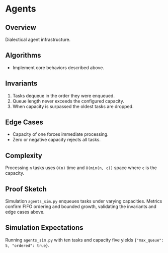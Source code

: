 # Agents

## Overview

Dialectical agent infrastructure.

## Algorithms

- Implement core behaviors described above.

## Invariants

1. Tasks dequeue in the order they were enqueued.
2. Queue length never exceeds the configured capacity.
3. When capacity is surpassed the oldest tasks are dropped.

## Edge Cases

- Capacity of one forces immediate processing.
- Zero or negative capacity rejects all tasks.

## Complexity

Processing ``n`` tasks uses ``O(n)`` time and ``O(min(n, c))`` space where
``c`` is the capacity.

## Proof Sketch

Simulation `agents_sim.py` enqueues tasks under varying capacities. Metrics
confirm FIFO ordering and bounded growth, validating the invariants and edge
cases above.

## Simulation Expectations

Running ``agents_sim.py`` with ten tasks and capacity five yields
``{"max_queue": 5, "ordered": true}``.
